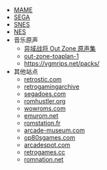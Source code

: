 * [MAME](mame.md)
* [SEGA](sega.md)
* [SNES](SNES.md)
* [NES](NES.md)
* 音乐原声
  + [异域战将 Out Zone 原声集](https://www.bilibili.com/s/video/BV175411h7mS)
  + [out-zone-toaplan-1](https://vgmrips.net/packs/pack/out-zone-toaplan-1)
  + https://vgmrips.net/packs/
* 其他站点
  + [retrostic.com](https://www.retrostic.com/)
  + [retrogamingarchive](https://retrogamingarchive.org/)
  + [segadoes.com](https://segadoes.com/)
  + [romhustler.org](https://romhustler.org/)
  + [wowroms.com](https://wowroms.com/)
  + [emurom.net](https://www.emurom.net/)
  + [romstation.fr](https://www.romstation.fr/)
  + [arcade-museum.com](https://www.arcade-museum.com/)
  + [op80sgames.com](http://www.top80sgames.com/site/content/outzone-0)
  + [arcadespot.com](https://arcadespot.com/)
  + [retrogames.cc](https://www.retrogames.cc/)
  + [romnation.net](https://www.romnation.net/)
